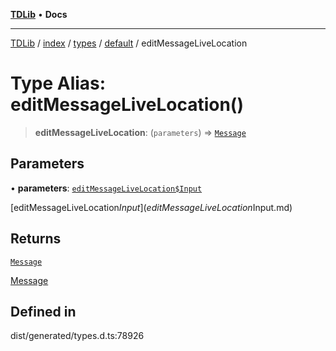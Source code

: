 [**TDLib**](../../../../../../README.md) • **Docs**

***

[TDLib](../../../../../../modules.md) / [index](../../../../../README.md) / [types](../../../README.md) / [default](../README.md) / editMessageLiveLocation

# Type Alias: editMessageLiveLocation()

> **editMessageLiveLocation**: (`parameters`) => [`Message`](Message.md)

## Parameters

• **parameters**: [`editMessageLiveLocation$Input`](editMessageLiveLocation$Input.md)

[editMessageLiveLocation$Input](editMessageLiveLocation$Input.md)

## Returns

[`Message`](Message.md)

[Message](Message.md)

## Defined in

dist/generated/types.d.ts:78926
